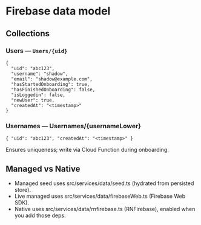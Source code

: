 # Firebase data model

## Collections

### Users — `Users/{uid}`
```jsonc
{
  "uid": "abc123",
  "username": "shadow",
  "email": "shadow@example.com",
  "hasStartedOnboarding": true,
  "hasFinishedOnboarding": false,
  "isLoggedin": false,
  "newUser": true,
  "createdAt": "<timestamp>"
}
```

### Usernames — Usernames/{usernameLower}
```jsonc
{ "uid": "abc123", "createdAt": "<timestamp>" }
```

Ensures uniqueness; write via Cloud Function during onboarding.

## Managed vs Native
- Managed seed uses src/services/data/seed.ts (hydrated from persisted store).
- Live managed uses src/services/data/firebaseWeb.ts (Firebase Web SDK).
- Native uses src/services/data/rnfirebase.ts (RNFirebase), enabled when you add those deps.
